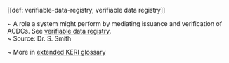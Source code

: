 [[def: verifiable-data-registry, verifiable data registry]]

~ A role a system might perform by mediating issuance and verification of ACDCs. See [verifiable data registry](https://www.w3.org/TR/vc-data-model-2.0/#dfn-verifiable-data-registries).  
~ Source: Dr. S. Smith

~ More in <a href="https://weboftrust.github.io/WOT-terms/docs/glossary/verifiable-data-registry">extended KERI glossary</a>
